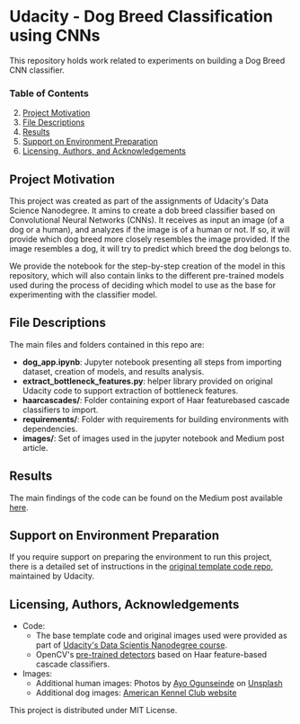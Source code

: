 # Udacity - Dog Breed Classification using CNNs

This repository holds work related to experiments on building a Dog Breed CNN classifier.

### Table of Contents

2. [Project Motivation](#motivation)
3. [File Descriptions](#files)
4. [Results](#results)
5. [Support on Environment Preparation](#installation)
6. [Licensing, Authors, and Acknowledgements](#licensing)


## Project Motivation<a name="motivation"></a>

This project was created as part of the assignments of Udacity's Data Science Nanodegree. It amins to create a dob breed classifier based on Convolutional Neural Networks (CNNs).
It receives as input an image (of a dog or a human), and analyzes if the image is of a human or not. If so, it will provide
which dog breed more closely resembles the image provided. If the image resembles a dog, it will try to predict which breed the dog
belongs to.

We provide the notebook for the step-by-step creation of the model in this repository, which will also
contain links to the different pre-trained models used during the process of deciding which model to use as the base for experimenting with the classifier model.
## File Descriptions <a name="files"></a>
The main files and folders contained in this repo are:

- **dog_app.ipynb**: Jupyter notebook presenting all steps from importing dataset, creation of models, and results analysis.
- **extract_bottleneck_features.py**: helper library provided on original Udacity code to support extraction of bottleneck features.
- **haarcascades/**: Folder containing export of Haar featurebased cascade classifiers to import.
- **requirements/**: Folder with requirements for building environments with dependencies.
- **images/**: Set of images used in the jupyter notebook and Medium post article.


## Results<a name="results"></a>

The main findings of the code can be found on the Medium post available [here](https://adaltoc.medium.com/dog-breed-classifier-using-cnns-a50efe95a05b).

## Support on Environment Preparation<a name="installation"></a>
If you require support on preparing the environment to run this project, there is a detailed set of instructions in the [original template code repo](https://github.com/udacity/dog-project#instructions), maintained by Udacity.

## Licensing, Authors, Acknowledgements<a name="licensing"></a>
- Code: 
  - The base template code and original images used were provided as part of [Udacity's Data Scientis Nanodegree 
  course](https://www.udacity.com/course/data-scientist-nanodegree--nd025).
  - OpenCV's [pre-trained detectors](https://github.com/opencv/opencv/tree/master/data/haarcascades) based on Haar feature-based cascade classifiers. 
- Images:
  - Additional human images:
  Photos by [Ayo Ogunseinde](https://unsplash.com/@armedshutter?utm_source=unsplash&utm_medium=referral&utm_content=creditCopyText) on [Unsplash](https://unsplash.com/s/photos/people?utm_source=unsplash&utm_medium=referral&utm_content=creditCopyText)
  - Additional dog images: [American Kennel Club website](https://www.akc.org/dog-breeds)

This project is distributed under MIT License.
